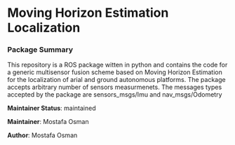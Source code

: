 # Moving Horizon Estimation Localization

### Package Summary ###

This repository is a ROS package witten in python and contains the code for a generic multisensor fusion scheme based on Moving Horizon Estimation for the localization of arial and ground autonomous platforms. The package accepts arbitrary number of sensors measurmenets. The messages types accepted by the package are sensors\_msgs/Imu and nav\_msgs/Odometry

**Maintainer Status**: maintained

**Maintainer**: Mostafa Osman <mostafaosman144 AT gmail DOT com>

**Author**: Mostafa Osman

